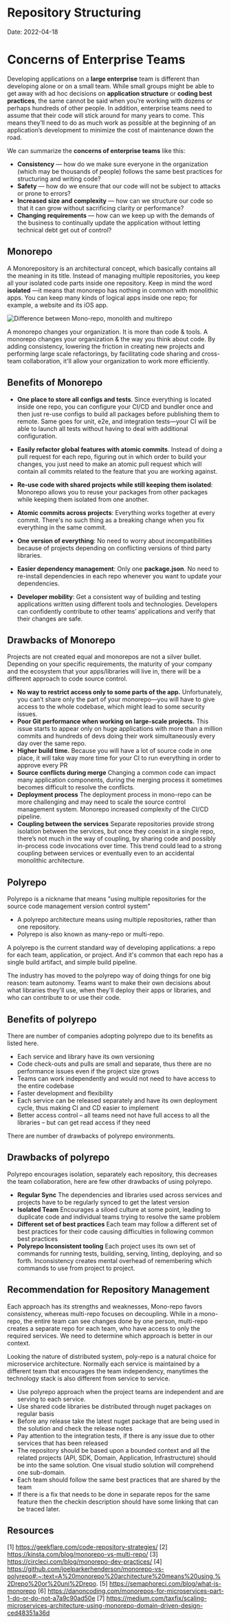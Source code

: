 # Repository Structuring

Date: 2022-04-18

# Concerns of Enterprise Teams
Developing applications on a **large enterprise** team is different than developing alone or on a small team. While small groups might be able to get away with ad hoc decisions on **application structure** or **coding best practices**, the same cannot be said when you’re working with dozens or perhaps hundreds of other people. In addition, enterprise teams need to assume that their code will stick around for many years to come. This means they’ll need to do as much work as possible at the beginning of an application’s development to minimize the cost of maintenance down the road.

We can summarize the **concerns of enterprise teams** like this:

- **Consistency** — how do we make sure everyone in the organization (which may be thousands of people) follows the same best practices for structuring and writing code?
- **Safety** — how do we ensure that our code will not be subject to attacks or prone to errors?
- **Increased size and complexity** — how can we structure our code so that it can grow without sacrificing clarity or performance?
- **Changing requirements** — how can we keep up with the demands of the business to continually update the application without letting technical debt get out of control?

## Monorepo
A Monorepository is an architectural concept, which basically contains all the meaning in its title. Instead of managing multiple repositories, you keep all your isolated code parts inside one repository. Keep in mind the word **isolated** —it means that monorepo has nothing in common with monolithic apps. You can keep many kinds of logical apps inside one repo; for example, a website and its iOS app.

![Difference between Mono-repo, monolith and multirepo](../../images/code-struct/mono-vs-poly.png)

A monorepo changes your organization. It is more than code & tools. A monorepo changes your organization & the way you think about code. By adding consistency, lowering the friction in creating new projects and performing large scale refactorings, by facilitating code sharing and cross-team collaboration, it'll allow your organization to work more efficiently.

## Benefits of Monorepo
- **One place to store all configs and tests**. Since everything is located inside one repo, you can configure your CI/CD and bundler once and then just re-use configs to build all packages before publishing them to remote. Same goes for unit, e2e, and integration tests—your CI will be able to launch all tests without having to deal with additional configuration.
- **Easily refactor global features with atomic commits**. Instead of doing a pull request for each repo, figuring out in which order to build your changes, you just need to make an atomic pull request which will contain all commits related to the feature that you are working against.

- **Re-use code with shared projects while still keeping them isolated**: Monorepo allows you to reuse your packages from other packages while keeping them isolated from one another.
- **Atomic commits across projects**: Everything works together at every commit. There's no such thing as a breaking change when you fix everything in the same commit.
- **One version of everything**: No need to worry about incompatibilities because of projects depending on conflicting versions of third party libraries.
- **Easier dependency management**: Only one **package.json**. No need to re-install dependencies in each repo whenever you want to update your dependencies.
- **Developer mobility**: Get a consistent way of building and testing applications written using different tools and technologies. Developers can confidently contribute to other teams’ applications and verify that their changes are safe.

## Drawbacks of Monorepo

Projects are not created equal and monorepos are not a silver bullet. Depending on your specific requirements, the maturity of your company and the ecosystem that your apps/libraries will live in, there will be a different approach to code source control. 
- **No way to restrict access only to some parts of the app.** Unfortunately, you can’t share only the part of your monorepo—you will have to give access to the whole codebase, which might lead to some security issues.
- **Poor Git performance when working on large-scale projects.** This issue starts to appear only on huge applications with more than a million commits and hundreds of devs doing their work simultaneously every day over the same repo.
- **Higher build time.** Because you will have a lot of source code in one place, it will take way more time for your CI to run everything in order to approve every PR
- **Source conflicts during merge** Changing a common code can impact many application components, during the merging process it sometimes becomes difficult to resolve the conflicts.
- **Deployment process** The deployment process in mono-repo can be more challenging and may need to scale the source control management system. Monorepo increased complexity of the CI/CD pipeline.
- **Coupling between the services** Separate repositories provide strong isolation between the services, but once they coexist in a single repo, there’s not much in the way of coupling, by sharing code and possibly in-process code invocations over time. This trend could lead to a strong coupling between services or eventually even to an accidental monolithic architecture.

## Polyrepo

Polyrepo is a nickname that means "using multiple repositories for the source code management version control system"
* A polyrepo architecture means using multiple repositories, rather than one repository.
* Polyrepo is also known as many-repo or multi-repo.

A polyrepo is the current standard way of developing applications: a repo for each team, application, or project. And it's common that each repo has a single build artifact, and simple build pipeline.

The industry has moved to the polyrepo way of doing things for one big reason: team autonomy. Teams want to make their own decisions about what libraries they'll use, when they'll deploy their apps or libraries, and who can contribute to or use their code.

## Benefits of polyrepo
There are number of companies adopting polyrepo due to its benefits as listed here.
*   Each service and library have its own versioning
*   Code check-outs and pulls are small and separate, thus there are no performance issues even if the project size grows
*   Teams can work independently and would not need to have access to the entire codebase
*   Faster development and flexibility
*   Each service can be released separately and have its own deployment cycle, thus making CI and CD easier to implement
*   Better access control – all teams need not have full access to all the libraries – but can get read access if they need

There are number of drawbacks of polyrepo environments.
## Drawbacks of polyrepo
Polyrepo encourages isolation, separately each repository, this decreases the team collaboration, here are few other drawbacks of using polyrepo.
* **Regular Sync** The dependencies and libraries used across services and projects have to be regularly synced to get the latest version
* **Isolated Team** Encourages a siloed culture at some point, leading to duplicate code and individual teams trying to resolve the same problem
* **Different set of best practices** Each team may follow a different set of best practices for their code causing difficulties in following common best practices
* **Polyrepo Inconsistent tooling** Each project uses its own set of commands for running tests, building, serving, linting, deploying, and so forth. Inconsistency creates mental overhead of remembering which commands to use from project to project.

## Recommendation for Repository Management

Each approach has its strengths and weaknesses, Mono-repo favors consistency, whereas multi-repo focuses on decoupling. While in a mono-repo, the entire team can see changes done by one person, multi-repo creates a separate repo for each team, who have access to only the required services. We need to determine which approach is better in our context.

Looking the nature of distributed system, poly-repo is a natural choice for microservice architecture. Normally each service is maintained by a different team that encourages the team independency, manytimes the technology stack is also different from service to service.

- Use polyrepo approach when the project teams are independent and are serving to each service.
- Use shared code libraries be distributed through nuget packages on regular basis
- Before any release take the latest nuget package that are being used in the solution and check the release notes
- Pay attention to the integration tests, if there is any issue due to other services that has been released
- The repository should be based upon a bounded context and all the related projects (API, SDK, Domain, Application, Infrastructure) should be into the same solution. One visual studio solution will comprehend one sub-domain.
- Each team should follow the same best practices that are shared by the team
- If there is a fix that needs to be done in separate repos for the same feature then the checkin description should have some linking that can be traced later.


## Resources
[1] https://geekflare.com/code-repository-strategies/
[2] https://kinsta.com/blog/monorepo-vs-multi-repo/
[3] https://circleci.com/blog/monorepo-dev-practices/
[4] https://github.com/joelparkerhenderson/monorepo-vs-polyrepo#:~:text=A%20monorepo%20architecture%20means%20using,%2Drepo%20or%20uni%2Drepo.
[5] https://semaphoreci.com/blog/what-is-monorepo
[6] https://danoncoding.com/monorepos-for-microservices-part-1-do-or-do-not-a7a9c90ad50e 
[7] https://medium.com/taxfix/scaling-microservices-architecture-using-monorepo-domain-driven-design-ced48351a36d